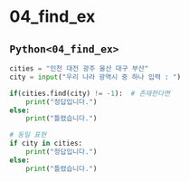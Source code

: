 # 04_find_ex

## `Python<04_find_ex>`
```py
cities = "인천 대전 광주 울산 대구 부산"
city = input("우리 나라 광역시 중 하나 입력 : ")

if(cities.find(city) != -1):  # 존재한다면
    print("정답입니다.")
else:
    print("틀렸습니다.")

# 동일 표현
if city in cities:
    print("정답입니다.")
else:
    print("틀렸습니다.")

```


